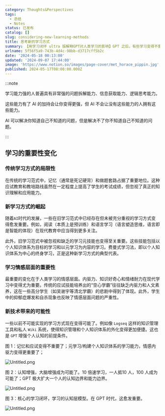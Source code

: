 ```yaml
---
category: Thoughts&Perspectives
tags:
  - 总结
  - Notes
status: 已发布
catalog: []
slug: considering-new-learning-methods
title: 思考新的学习方式
summary: 【用学习闭环 ultra 版解释GPT对人类学习的影响】GPT 之后，有些学习变得不重要了，有些学习变得更重要了，有些学习从不可能变成可能了。
urlname: 5f56f5a9-743b-4d4c-98bb-d3717cff5b2c
date: '2024-05-18 00:13:00'
updated: '2024-09-07 17:44:00'
image: 'https://www.notion.so/images/page-cover/met_horace_pippin.jpg'
published: 2024-05-17T08:00:00.000Z
---
```


:::note


学习能力强的人普遍具有非常强的问题拆解能力、信息获取能力、逻辑思考能力。


这些能力有了 AI 的加持会让你变得更强，但 AI 不会让没有这些能力的人拥有这些能力。


AI 可以解决你知道自己不知道的问题，但是解决不了你不知道自己不知道的问题。


:::


## 学习的重要性变化


### 传统学习方式的局限性


在传统的学习范式中，记忆（通常是死记硬背）和做题套路占据了重要地位。这种应试教育和教培路线虽然在一定程度上提高了学生的考试成绩，但忽视了真正的知识理解和应用能力。


### 新学习方式的崛起


随着`AI`时代的发展，一些在旧学习范式中已经存在但未被充分重视的学习方式变得愈发重要。例如，阅读（本质上是预训练）和语言学习（语言塑造思维，语言即是智能的体现）在现代教育中应当得到更多关注。


此外，旧学习范式中被忽视和缺乏的学习元技能也变得至关重要。这些技能包括以个人知识体系为目标的学习和以元学习为内容的学习。费曼式学习法，即以个人知识体系为中心的终身学习，正是这种新学习方式的典型代表。


### 学习情感层面的重要性


最重要的变化在于人类学习的情感层面。内驱力、知识好奇心和情绪耐力在现代学习中变得尤为重要。传统的应试技能培养出的“空心学霸”往往缺乏内驱力和人文素养，这在一些高分学生（如吴谢宇等清北学霸）的悲剧中得到了体现。此外，学生中的抑郁症爆发和自杀现象也反映了情感层面问题的严重性。


### 新技术带来的可能性


一些以前不可能实现的学习方式现在变得可能了。例如像 `Logseq` 这样的知识管理工具和私人 `Wiki` 系统，使得知识管理和个人知识体系的外化变得更加便捷。这也是 `GPT` 增强个人认知的前提条件。


图 1：记忆和应试变得不重要了；元学习/构建个人知识体系的学习能力，情感内驱力变得更重要了；


![Untitled.png](https://prod-files-secure.s3.us-west-2.amazonaws.com/5d24fe63-e567-4804-86f9-9fdc62e13082/a8319b77-00b3-43d9-9f99-e58187f20cfe/Untitled.png?X-Amz-Algorithm=AWS4-HMAC-SHA256&X-Amz-Content-Sha256=UNSIGNED-PAYLOAD&X-Amz-Credential=ASIAZI2LB4662CDSMVFP%2F20250325%2Fus-west-2%2Fs3%2Faws4_request&X-Amz-Date=20250325T213342Z&X-Amz-Expires=3600&X-Amz-Security-Token=IQoJb3JpZ2luX2VjELX%2F%2F%2F%2F%2F%2F%2F%2F%2F%2FwEaCXVzLXdlc3QtMiJIMEYCIQD8NeVbCIi%2F9VneH6hDec%2F%2FxLbCBkfTcTi%2BjsQ3FjBHcAIhAI%2Fk2Z5Q%2FV2WTRPskpgIsTg06yuP1Cbxk2ETE3RaKpvSKv8DCB4QABoMNjM3NDIzMTgzODA1IgwvsXfkP7SBn2Mrdz8q3APCLpUK46ox0xbI4aWqrm%2BlenUUF9le1E06BTCMYBpQ9V8jkcEkw9WrbTXw0q8p2%2FPPmvuF%2FH2w84iH8uvndPB38z%2Bi1PTFikepOjj9%2F%2FtXQv96jhQFvVfZh7AV5%2Fj6XCJ1gAyMTFYz3d0UvtMUcT0qtSxDtgYkzl62K3%2B9rzHHYzAwu2jU2oKnlVUDwjDjjSqXcHzCCHszK%2FBYKeIVHtHea%2B%2BW%2BT26mh7WetLGGPdFS3GSOoO1Mx0pXftOwm%2B8Quwk1VNWr0o6pwyCqFmvU5CBB2s34AOIHKnygHB%2FD%2B7xM6AA8YqQvOfKO%2BWr32bDo%2BWyoAfg7SrhN%2Fi0t07mGvURxKe9y5cujn%2F8DCFmX0OCWrBqcZAwtIlGSCQY5tYgvD5%2FLdHobSyqXubRTihrUfGSPgYAxVaOw0a%2BDlmaXyxq7b37Q1J8ng1IDzJUyVQLyBLuxtnwN4Emu6K53dl9ftd%2FlAhe2W%2FWCSc48X1y%2BlB%2FR84PiP7Nvcw1agnS5X8aBVyEiNP9ZRa9rCL2C6LOS0QeyTQ%2BzouegXCJH9w2xffVJii4PI45bSVxv%2FOMTxN3KtTXewiMjtVSRnb7RmUiXdCViM690j02jDXcobsuSUtOFq3jYlXPHxynjJUQsDDGrIy%2FBjqkARAAMElhV15L%2FqXkCl535HshXNkEHXlrwn5WzJvpMKpOAS2Er51EhsNbLT4hhVFCTgMR0eFzQOKdNDmmdCty1H8yvCBlmz%2FX7XcGaFDCgN7GR4ymIdNgRiZjh88C%2BBhGzVtyCEe5RkBicFUcKmqg2CNYuQg4BNMZ5ILlLwXn%2FgPderakAMCU%2F%2FclFmqhu8PQ9k4vZzprl0pnc86ursg%2FlMGdgtrR&X-Amz-Signature=38299c134d7ca72e616857f63691ed5b4832ac32b1e1ad93bfcd57bbdb07e386&X-Amz-SignedHeaders=host&x-id=GetObject)


图 2：认知增强，大脑增强成为可能了。10 倍速学习，一人抵10 人，100 人成为可能了；GPT 极大扩大一个人的认知边界和能力边界。


![Untitled.png](https://prod-files-secure.s3.us-west-2.amazonaws.com/5d24fe63-e567-4804-86f9-9fdc62e13082/e195b372-4d2b-479c-9e75-1be4e2c1412e/Untitled.png?X-Amz-Algorithm=AWS4-HMAC-SHA256&X-Amz-Content-Sha256=UNSIGNED-PAYLOAD&X-Amz-Credential=ASIAZI2LB4662CDSMVFP%2F20250325%2Fus-west-2%2Fs3%2Faws4_request&X-Amz-Date=20250325T213342Z&X-Amz-Expires=3600&X-Amz-Security-Token=IQoJb3JpZ2luX2VjELX%2F%2F%2F%2F%2F%2F%2F%2F%2F%2FwEaCXVzLXdlc3QtMiJIMEYCIQD8NeVbCIi%2F9VneH6hDec%2F%2FxLbCBkfTcTi%2BjsQ3FjBHcAIhAI%2Fk2Z5Q%2FV2WTRPskpgIsTg06yuP1Cbxk2ETE3RaKpvSKv8DCB4QABoMNjM3NDIzMTgzODA1IgwvsXfkP7SBn2Mrdz8q3APCLpUK46ox0xbI4aWqrm%2BlenUUF9le1E06BTCMYBpQ9V8jkcEkw9WrbTXw0q8p2%2FPPmvuF%2FH2w84iH8uvndPB38z%2Bi1PTFikepOjj9%2F%2FtXQv96jhQFvVfZh7AV5%2Fj6XCJ1gAyMTFYz3d0UvtMUcT0qtSxDtgYkzl62K3%2B9rzHHYzAwu2jU2oKnlVUDwjDjjSqXcHzCCHszK%2FBYKeIVHtHea%2B%2BW%2BT26mh7WetLGGPdFS3GSOoO1Mx0pXftOwm%2B8Quwk1VNWr0o6pwyCqFmvU5CBB2s34AOIHKnygHB%2FD%2B7xM6AA8YqQvOfKO%2BWr32bDo%2BWyoAfg7SrhN%2Fi0t07mGvURxKe9y5cujn%2F8DCFmX0OCWrBqcZAwtIlGSCQY5tYgvD5%2FLdHobSyqXubRTihrUfGSPgYAxVaOw0a%2BDlmaXyxq7b37Q1J8ng1IDzJUyVQLyBLuxtnwN4Emu6K53dl9ftd%2FlAhe2W%2FWCSc48X1y%2BlB%2FR84PiP7Nvcw1agnS5X8aBVyEiNP9ZRa9rCL2C6LOS0QeyTQ%2BzouegXCJH9w2xffVJii4PI45bSVxv%2FOMTxN3KtTXewiMjtVSRnb7RmUiXdCViM690j02jDXcobsuSUtOFq3jYlXPHxynjJUQsDDGrIy%2FBjqkARAAMElhV15L%2FqXkCl535HshXNkEHXlrwn5WzJvpMKpOAS2Er51EhsNbLT4hhVFCTgMR0eFzQOKdNDmmdCty1H8yvCBlmz%2FX7XcGaFDCgN7GR4ymIdNgRiZjh88C%2BBhGzVtyCEe5RkBicFUcKmqg2CNYuQg4BNMZ5ILlLwXn%2FgPderakAMCU%2F%2FclFmqhu8PQ9k4vZzprl0pnc86ursg%2FlMGdgtrR&X-Amz-Signature=6cbca77433a665d83bce8c9773c16e05f4952cb708f6646e5b95d340693264c6&X-Amz-SignedHeaders=host&x-id=GetObject)


图 3：核心的学习闭环，学习的认知层模型。在 GPT 时代，这愈发重要。


![Untitled.png](https://prod-files-secure.s3.us-west-2.amazonaws.com/5d24fe63-e567-4804-86f9-9fdc62e13082/57f2a38d-97b9-407e-baa1-8fecb8348e87/Untitled.png?X-Amz-Algorithm=AWS4-HMAC-SHA256&X-Amz-Content-Sha256=UNSIGNED-PAYLOAD&X-Amz-Credential=ASIAZI2LB4662CDSMVFP%2F20250325%2Fus-west-2%2Fs3%2Faws4_request&X-Amz-Date=20250325T213342Z&X-Amz-Expires=3600&X-Amz-Security-Token=IQoJb3JpZ2luX2VjELX%2F%2F%2F%2F%2F%2F%2F%2F%2F%2FwEaCXVzLXdlc3QtMiJIMEYCIQD8NeVbCIi%2F9VneH6hDec%2F%2FxLbCBkfTcTi%2BjsQ3FjBHcAIhAI%2Fk2Z5Q%2FV2WTRPskpgIsTg06yuP1Cbxk2ETE3RaKpvSKv8DCB4QABoMNjM3NDIzMTgzODA1IgwvsXfkP7SBn2Mrdz8q3APCLpUK46ox0xbI4aWqrm%2BlenUUF9le1E06BTCMYBpQ9V8jkcEkw9WrbTXw0q8p2%2FPPmvuF%2FH2w84iH8uvndPB38z%2Bi1PTFikepOjj9%2F%2FtXQv96jhQFvVfZh7AV5%2Fj6XCJ1gAyMTFYz3d0UvtMUcT0qtSxDtgYkzl62K3%2B9rzHHYzAwu2jU2oKnlVUDwjDjjSqXcHzCCHszK%2FBYKeIVHtHea%2B%2BW%2BT26mh7WetLGGPdFS3GSOoO1Mx0pXftOwm%2B8Quwk1VNWr0o6pwyCqFmvU5CBB2s34AOIHKnygHB%2FD%2B7xM6AA8YqQvOfKO%2BWr32bDo%2BWyoAfg7SrhN%2Fi0t07mGvURxKe9y5cujn%2F8DCFmX0OCWrBqcZAwtIlGSCQY5tYgvD5%2FLdHobSyqXubRTihrUfGSPgYAxVaOw0a%2BDlmaXyxq7b37Q1J8ng1IDzJUyVQLyBLuxtnwN4Emu6K53dl9ftd%2FlAhe2W%2FWCSc48X1y%2BlB%2FR84PiP7Nvcw1agnS5X8aBVyEiNP9ZRa9rCL2C6LOS0QeyTQ%2BzouegXCJH9w2xffVJii4PI45bSVxv%2FOMTxN3KtTXewiMjtVSRnb7RmUiXdCViM690j02jDXcobsuSUtOFq3jYlXPHxynjJUQsDDGrIy%2FBjqkARAAMElhV15L%2FqXkCl535HshXNkEHXlrwn5WzJvpMKpOAS2Er51EhsNbLT4hhVFCTgMR0eFzQOKdNDmmdCty1H8yvCBlmz%2FX7XcGaFDCgN7GR4ymIdNgRiZjh88C%2BBhGzVtyCEe5RkBicFUcKmqg2CNYuQg4BNMZ5ILlLwXn%2FgPderakAMCU%2F%2FclFmqhu8PQ9k4vZzprl0pnc86ursg%2FlMGdgtrR&X-Amz-Signature=e8d1133d9f41fcb67870bd69d85896a23f3f42ec9546bf56ace3db5c01e2a7f2&X-Amz-SignedHeaders=host&x-id=GetObject)

